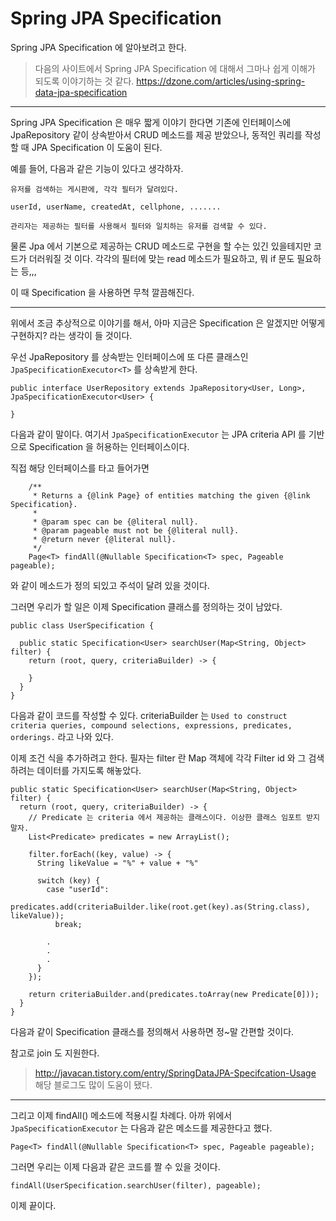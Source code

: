 # Spring JPA Specification

Spring JPA Specification 에 알아보려고 한다.

> 다음의 사이트에서 Spring JPA Specification 에 대해서 그마나 쉽게 이해가 되도록 이야기하는 것 같다.
https://dzone.com/articles/using-spring-data-jpa-specification

---

Spring JPA Specification 은 매우 짧게 이야기 한다면 기존에 인터페이스에 JpaRepository 같이 상속받아서 CRUD 메소드를 제공 받았으나, 동적인 쿼리를 작성할 때 JPA Specification 이 도움이 된다.

예를 들어, 다음과 같은 기능이 있다고 생각하자.

```
유저를 검색하는 게시판에, 각각 필터가 달려있다.

userId, userName, createdAt, cellphone, .......

관리자는 제공하는 필터를 사용해서 필터와 일치하는 유저를 검색할 수 있다.
```

물론 Jpa 에서 기본으로 제공하는 CRUD 메소드로 구현을 할 수는 있긴 있을테지만 코드가 더러워질 것 이다. 각각의 필터에 맞는 read 메소드가 필요하고, 뭐 if 문도 필요하는 등,,,

이 때 Specification 을 사용하면 무척 깔끔해진다.

---

위에서 조금 추상적으로 이야기를 해서, 아마 지금은 Specification 은 알겠지만 어떻게 구현하지? 라는 생각이 들 것이다.

우선 JpaRepository 를 상속받는 인터페이스에 또 다른 클래스인 `JpaSpecificationExecutor<T>` 를 상속받게 한다. 

```
public interface UserRepository extends JpaRepository<User, Long>, JpaSpecificationExecutor<User> {

}
```

다음과 같이 말이다. 여기서 `JpaSpecificationExecutor` 는 JPA criteria API 를 기반으로 Specification 을 허용하는 인터페이스이다. 

직접 해당 인터페이스를 타고 들어가면

```
	/**
	 * Returns a {@link Page} of entities matching the given {@link Specification}.
	 *
	 * @param spec can be {@literal null}.
	 * @param pageable must not be {@literal null}.
	 * @return never {@literal null}.
	 */
	Page<T> findAll(@Nullable Specification<T> spec, Pageable pageable);
```

와 같이 메소드가 정의 되있고 주석이 달려 있을 것이다.


그러면 우리가 할 일은 이제 Specification 클래스를 정의하는 것이 남았다.


```
public class UserSpecification {

  public static Specification<User> searchUser(Map<String, Object> filter) {
    return (root, query, criteriaBuilder) -> {

    }
  }
}
```

다음과 같이 코드를 작성할 수 있다. criteriaBuilder 는 `Used to construct criteria queries, compound selections, expressions, predicates, orderings.` 라고 나와 있다.


이제 조건 식을 추가하려고 한다. 필자는 filter 란 Map 객체에 각각 Filter id 와 그 검색하려는 데이터를 가지도록 해놓았다.

```
public static Specification<User> searchUser(Map<String, Object> filter) {
  return (root, query, criteriaBuilder) -> {
    // Predicate 는 criteria 에서 제공하는 클래스이다. 이상한 클래스 임포트 받지 말자.
    List<Predicate> predicates = new ArrayList();
  
    filter.forEach((key, value) -> {
      String likeValue = "%" + value + "%"

      switch (key) {
        case "userId":
          predicates.add(criteriaBuilder.like(root.get(key).as(String.class), likeValue));
          break;

        .
        .
        .
      }
    });

    return criteriaBuilder.and(predicates.toArray(new Predicate[0]));
  }
}
```

다음과 같이 Specification 클래스를 정의해서 사용하면 정~말 간편할 것이다.

참고로 join 도 지원한다. 

> http://javacan.tistory.com/entry/SpringDataJPA-Specifcation-Usage 해당 블로그도 많이 도움이 됐다.


---

그리고 이제 findAll() 메소드에 적용시킬 차례다. 아까 위에서 `JpaSpecificationExecutor` 는 다음과 같은 메소드를 제공한다고 했다.

```
Page<T> findAll(@Nullable Specification<T> spec, Pageable pageable);
```

그러면 우리는 이제 다음과 같은 코드를 짤 수 있을 것이다.

```
findAll(UserSpecification.searchUser(filter), pageable);
```

이제 끝이다.